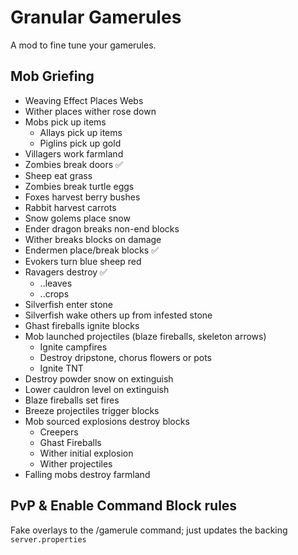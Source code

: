 # Granular Gamerules

A mod to fine tune your gamerules.

## Mob Griefing

- Weaving Effect Places Webs 
- Wither places wither rose down
- Mobs pick up items
  - Allays pick up items
  - Piglins pick up gold
- Villagers work farmland
- Zombies break doors ✅
- Sheep eat grass
- Zombies break turtle eggs
- Foxes harvest berry bushes
- Rabbit harvest carrots
- Snow golems place snow
- Ender dragon breaks non-end blocks
- Wither breaks blocks on damage
- Endermen place/break blocks ✅
- Evokers turn blue sheep red
- Ravagers destroy ✅
  - ..leaves
  - ..crops
- Silverfish enter stone
- Silverfish wake others up from infested stone
- Ghast fireballs ignite blocks
- Mob launched projectiles (blaze fireballs, skeleton arrows)
  - Ignite campfires
  - Destroy dripstone, chorus flowers or pots
  - Ignite TNT
- Destroy powder snow on extinguish
- Lower cauldron level on extinguish
- Blaze fireballs set fires
- Breeze projectiles trigger blocks
- Mob sourced explosions destroy blocks
  - Creepers
  - Ghast Fireballs
  - Wither initial explosion
  - Wither projectiles
- Falling mobs destroy farmland

## PvP & Enable Command Block rules

Fake overlays to the /gamerule command; just updates the backing `server.properties`
